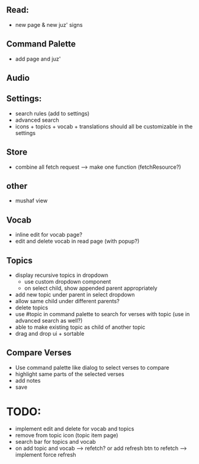 ## Read:

- new page & new juz' signs

## Command Palette

- add page and juz'

## Audio

## Settings:

- search rules (add to settings)
- advanced search
- icons + topics + vocab + translations should all be customizable in the settings

## Store

- combine all fetch request --> make one function (fetchResource?)

## other

- mushaf view

## Vocab

- inline edit for vocab page?
- edit and delete vocab in read page (with popup?)

## Topics

  <!-- - recursive topics query: `with RECURSIVE numbers as ( select 1 as n union select n + 1 from numbers where n < 10 ) select * from numbers` -->
  <!-- - recursive topics groupBy js function -->
<!-- - display recursive topics in topics page -->

- display recursive topics in dropdown
  - use custom dropdown component
  - on select child, show appended parent appropriately
- add new topic under parent in select dropdown
- allow same child under different parents?
- delete topics
- use #topic in command palette to search for verses with topic (use in advanced search as well?)
- able to make existing topic as child of another topic
- drag and drop ui + sortable

## Compare Verses

- Use command palette like dialog to select verses to compare
- highlight same parts of the selected verses
- add notes
- save

# TODO:

- implement edit and delete for vocab and topics
- remove from topic icon (topic item page)
- search bar for topics and vocab
- on add topic and vocab --> refetch? or add refresh btn to refetch --> implement force refresh
